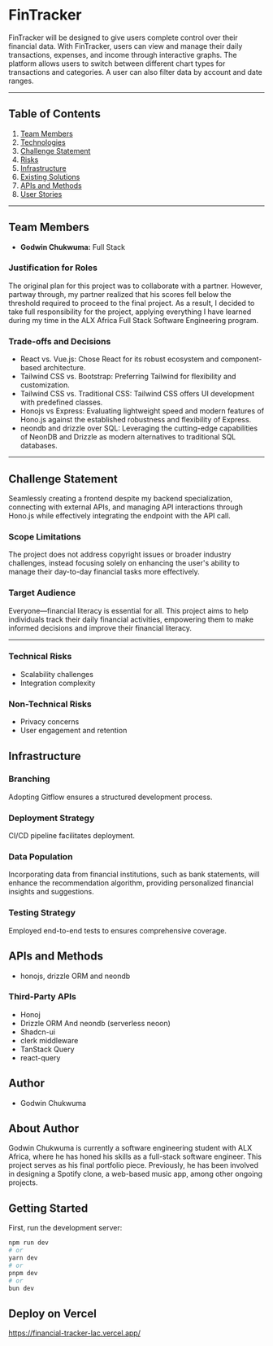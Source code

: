 # FinTracker

FinTracker will be designed to give users complete control over their financial data. With FinTracker, users can view and manage their daily transactions, expenses, and income through interactive graphs. The platform allows users to switch between different chart types for transactions and categories. A user can also filter data by account and date ranges.

---

## Table of Contents

1. [Team Members](#team-members)
2. [Technologies](#technologies)
3. [Challenge Statement](#challenge-statement)
4. [Risks](#risks)
5. [Infrastructure](#infrastructure)
6. [Existing Solutions](#existing-solutions)
7. [APIs and Methods](#apis-and-methods)
8. [User Stories](#user-stories)

---

## Team Members

- **Godwin Chukwuma:** Full Stack
### Justification for Roles

The original plan for this project was to collaborate with a partner. However, partway through, my partner realized that his scores fell below the threshold required to proceed to the final project. As a result, I decided to take full responsibility for the project, applying everything I have learned during my time in the ALX Africa Full Stack Software Engineering program.

### Trade-offs and Decisions

- React vs. Vue.js: Chose React for its robust ecosystem and component-based architecture.
- Tailwind CSS vs. Bootstrap: Preferring Tailwind for flexibility and customization.
- Tailwind CSS vs. Traditional CSS: Tailwind CSS offers UI development with predefined classes.
- Honojs vs Express:  Evaluating lightweight speed and modern features of Hono.js against the established robustness and flexibility of Express.
- neondb and drizzle over SQL: Leveraging the cutting-edge capabilities of NeonDB and Drizzle as modern alternatives to traditional SQL databases.

---

## Challenge Statement

Seamlessly creating a frontend despite my backend specialization, connecting with external APIs, and managing API interactions through Hono.js while effectively integrating the endpoint with the API call.

### Scope Limitations

The project does not address copyright issues or broader industry challenges, instead focusing solely on enhancing the user's ability to manage their day-to-day financial tasks more effectively.

### Target Audience

Everyone—financial literacy is essential for all. This project aims to help individuals track their daily financial activities, empowering them to make informed decisions and improve their financial literacy.

---


### Technical Risks

- Scalability challenges
- Integration complexity

### Non-Technical Risks

- Privacy concerns
- User engagement and retention

## Infrastructure

### Branching

Adopting Gitflow ensures a structured development process.

### Deployment Strategy

CI/CD pipeline facilitates deployment.

### Data Population

Incorporating data from financial institutions, such as bank statements, will enhance the recommendation algorithm, providing personalized financial insights and suggestions.

### Testing Strategy

Employed end-to-end tests to ensures comprehensive coverage.

## APIs and Methods
- honojs, drizzle ORM and neondb


### Third-Party APIs
- Honoj
- Drizzle ORM And neondb (serverless neoon)
- Shadcn-ui
- clerk middleware
- TanStack Query
- react-query

## Author
- Godwin Chukwuma

## About Author

Godwin Chukwuma is currently a software engineering student with ALX Africa, where he has honed his skills as a full-stack software engineer. This project serves as his final portfolio piece. Previously, he has been involved in designing a Spotify clone, a web-based music app, among other ongoing projects.


## Getting Started

First, run the development server:

```bash
npm run dev
# or
yarn dev
# or
pnpm dev
# or
bun dev
```

## Deploy on Vercel
https://financial-tracker-lac.vercel.app/
